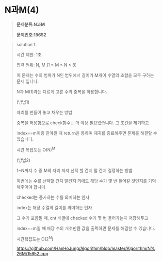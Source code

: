 # N과M(4)

> **문제분류:N과M**
>
> **문제번호:15652**

> solution 1.
>
> 시간 제한: 1초
>
> 입력 범위:  N, M (1 ≤ M ≤ N ≤ 8)
>
>
>
> 이 문제는 수의 범위가 N인 범위에서 길이가 M개이 수열의 조합을 모두 구하는 문제 입니다.
>
> N과 M(1)과는 다르게 고른 수의 중복을 허용합니다.
>
>
>
> (방법1)
>
> 자리를 만들어 놓고 채우는 방법
>
> 중복을 허용함으로 check함수는 더 이상 필요없습니다. 그 조건을 제거하고 
>
> index==m이랑 같아질 때 return을 통하여 재귀를 종료해주면 문제를 해결할 수 있습니다.
>
> 시간 복잡도는 O(N)<sup>M</sup>
>
>
>
> (방법2)
>
> 1~N까지 수 중 M의 자리 까지 선택 할 건지 말 건지 결정하는 방법
>
> 이번에는 수를 선택할 건지 말건지 외에도 해당 수가 몇 번 들어갈 것인지를 기억해주어야 합니다.
>
> checked는 증가하는 수를 의미하는 인자
>
> index는 해당 수열의 길이를 의미하는 인자
>
>
>
> 그 수가 포함될 때, cnt 배열에 checked 수가 몇 번 들어가는지 저장해두고
>
> index==m일 때 해당 수의 개수만큼 값을 출력하면 문제를 해결할 수 있습니다.
>
> 시간복잡도는 O(2<sup>M</sup>)
>
> https://github.com/HanHoJung/Algorithm/blob/master/Algorithm/N%26M/15652.cpp
>
>

